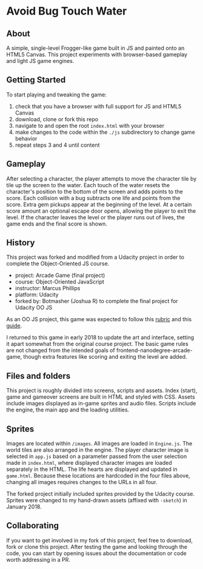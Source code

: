 # Avoid Bug Touch Water

## About
A simple, single-level Frogger-like game built in JS and painted onto an HTML5 Canvas. This project experiments with browser-based gameplay and light JS game engines.

## Getting Started
To start playing and tweaking the game:
1. check that you have a browser with full support for JS and HTML5 Canvas
2. download, clone or fork this repo
3. navigate to and open the root `index.html` with your browser
4. make changes to the code within the `./js` subdirectory to change game behavior
5. repeat steps 3 and 4 until content

## Gameplay
After selecting a character, the player attempts to move the character tile by tile up the screen to the water. Each touch of the water resets the character's position to the bottom of the screen and adds points to the score. Each collision with a bug subtracts one life and points from the score. Extra gem pickups appear at the beginning of the level. At a certain score amount an optional escape door opens, allowing the player to exit the level. If the character leaves the level or the player runs out of lives, the game ends and the final score is shown.

## History
This project was forked and modified from a Udacity project in order to complete the Object-Oriented JS course.
- project: Arcade Game (final project)
- course: Object-Oriented JavaScript
- instructor: Marcus Phillips
- platform: Udacity
- forked by: Botmasher (Joshua R) to complete the final project for Udacity OO JS

As an OO JS project, this game was expected to follow this [rubric](https://www.udacity.com/course/viewer/#!/c-nd001/l-2696458597/m-2687128535) and this [guide](https://docs.google.com/document/d/1v01aScPjSWCCWQLIpFqvg3-vXLH2e8_SZQKC8jNO0Dc/pub?embedded=true).

I returned to this game in early 2018 to update the art and interface, setting it apart somewhat from the original course project. The basic game rules are not changed from the intended goals of frontend-nanodegree-arcade-game, though extra features like scoring and exiting the level are added.

## Files and folders
This project is roughly divided into screens, scripts and assets. Index (start), game and gameover screens are built in HTML and styled with CSS. Assets include images displayed as in-game sprites and audio files. Scripts include the engine, the main app and the loading utilities.

## Sprites
Images are located within `/images`. All images are loaded in `Engine.js`. The world tiles are also arranged in the engine. The player character image is selected in `app.js` based on a parameter passed from the user selection made in `index.html`, where displayed character images are loaded separately in the HTML. The life hearts are displayed and updated in `game.html`. Because these locations are hardcoded in the four files above, changing all images requires changes to the URLs in all four.

The forked project initially included sprites provided by the Udacity course. Sprites were changed to my hand-drawn assets (affixed with `-sketch`) in January 2018.

## Collaborating
If you want to get involved in my fork of this project, feel free to download, fork or clone this project. After testing the game and looking through the code, you can start by opening issues about the documentation or code worth addressing in a PR.
